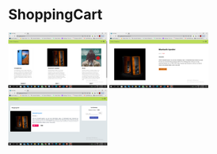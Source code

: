 # ShoppingCart
<p float="left">
  <img src="1.png" width="200" />
  <img src="2.png" width="200" /> 
  <img src="3.png" width="200" />
</p>
